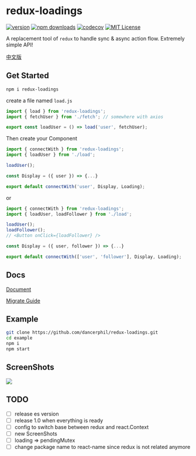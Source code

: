 # redux-loadings

[![version](https://img.shields.io/npm/v/redux-loadings.svg?style=flat-square)](http://npm.im/redux-loadings)
[![npm downloads](https://img.shields.io/npm/dm/redux-loadings.svg?style=flat-square)](https://www.npmjs.com/package/redux-loadings)
[![codecov](https://codecov.io/gh/dancerphil/redux-loadings/branch/develop/graph/badge.svg)](https://codecov.io/gh/dancerphil/redux-loadings)
[![MIT License](https://img.shields.io/npm/l/redux-loadings.svg?style=flat-square)](http://opensource.org/licenses/MIT)

A replacement tool of `redux` to handle sync & async action flow. Extremely simple API!

[中文版](https://github.com/dancerphil/redux-loadings/blob/master/README-zh_CN.md)

## Get Started

```bash
npm i redux-loadings
```

create a file named `load.js`

```javascript
import { load } from 'redux-loadings';
import { fetchUser } from './fetch'; // somewhere with axios

export const loadUser = () => load('user', fetchUser);
```

Then create your Component

```jsx harmony
import { connectWith } from 'redux-loadings';
import { loadUser } from './load';

loadUser();

const Display = ({ user }) => {...}

export default connectWith('user', Display, Loading);
```

or

```jsx harmony
import { connectWith } from 'redux-loadings';
import { loadUser, loadFollower } from './load';

loadUser();
loadFollower();
// <Button onClick={loadFollower} />

const Display = ({ user, follower }) => {...}

export default connectWith(['user', 'follower'], Display, Loading);
```

## Docs

[Document](https://github.com/dancerphil/redux-loadings/blob/master/Document.md)

[Migrate Guide](https://github.com/dancerphil/redux-loadings/blob/master/Migrate.md)

## Example

```bash
git clone https://github.com/dancerphil/redux-loadings.git
cd example
npm i
npm start
```

## ScreenShots

![](https://github.com/dancerphil/redux-loadings/blob/master/screenshot.gif)

## TODO

- [ ] release es version
- [ ] release 1.0 when everything is ready
- [ ] config to switch base between redux and react.Context
- [ ] new ScreenShots
- [ ] loading => pendingMutex
- [ ] change package name to react-name since redux is not related anymore
